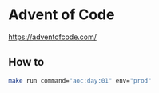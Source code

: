 # Advent of Code

<https://adventofcode.com/>

## How to

```sh
make run command="aoc:day:01" env="prod"
```
